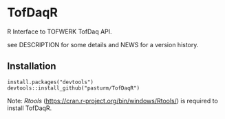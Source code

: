 # TofDaqR
R Interface to TOFWERK TofDaq API.

see DESCRIPTION for some details and NEWS for a version history.

## Installation
```
install.packages("devtools")
devtools::install_github("pasturm/TofDaqR")
```

Note: *Rtools* (https://cran.r-project.org/bin/windows/Rtools/) is required to 
install TofDaqR.
